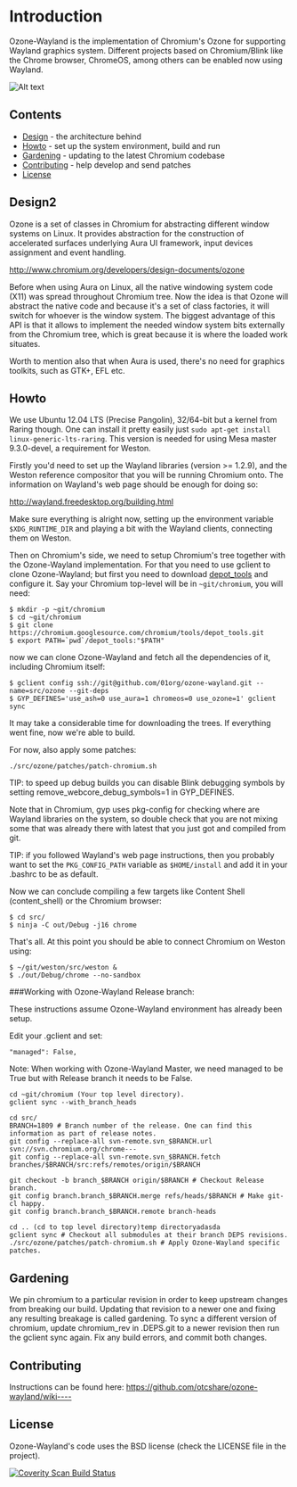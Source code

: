 # Introduction

Ozone-Wayland is the implementation of Chromium's Ozone for supporting Wayland graphics system. Different projects based on Chromium/Blink like the Chrome browser, ChromeOS, among others can be enabled now using Wayland.

![Alt text](https://raw.github.com/tiagovignatti/misc/master/chromium-2013-06-07-small.png "Content Shell running on Weston")

## Contents

  - [Design](#design) - the architecture behind
  - [Howto](#howto) - set up the system environment, build and run
  - [Gardening](#gardening) - updating to the latest Chromium codebase
  - [Contributing](#contributing) - help develop and send patches
  - [License](#license)


## Design2

Ozone is a set of classes in Chromium for abstracting different window systems on Linux. It provides abstraction for the construction of accelerated surfaces underlying Aura UI framework, input devices assignment and event handling.

http://www.chromium.org/developers/design-documents/ozone

Before when using Aura on Linux, all the native windowing system code (X11) was spread throughout Chromium tree. Now the idea is that Ozone will abstract the native code and because it's a set of class factories, it will switch for whoever is the window system. The biggest advantage of this API is that it allows to implement the needed window system bits externally from the Chromium tree, which is great because it is where the loaded work situates.

Worth to mention also that when Aura is used, there's no need for graphics toolkits, such as GTK+, EFL etc.

## Howto

We use Ubuntu 12.04 LTS (Precise Pangolin), 32/64-bit but a kernel from Raring though. One can install it pretty easily just
`sudo apt-get install linux-generic-lts-raring`. This version is needed for using Mesa master 9.3.0-devel, a requirement for Weston.

Firstly you'd need to set up the Wayland libraries (version >= 1.2.9), and the Weston reference compositor that you will be running Chromium onto. The information on Wayland's web page should be enough for doing so:

http://wayland.freedesktop.org/building.html

Make sure everything is alright now, setting up the environment variable `$XDG_RUNTIME_DIR` and playing a bit with the Wayland clients, connecting them on Weston.

Then on Chromium's side, we need to setup Chromium's tree together with the
Ozone-Wayland implementation. For that you need to use gclient to clone
Ozone-Wayland; but first you need to download
[depot\_tools](http://dev.chromium.org/developers/how-tos/install-depot-tools)
and configure it. Say your Chromium top-level will be in `~git/chromium`, you will
need:

  ```
  $ mkdir -p ~git/chromium
  $ cd ~git/chromium
  $ git clone https://chromium.googlesource.com/chromium/tools/depot_tools.git
  $ export PATH=`pwd`/depot_tools:"$PATH"
  ```

now we can clone Ozone-Wayland and fetch all the dependencies of it, including Chromium itself:

  ```
  $ gclient config ssh://git@github.com/01org/ozone-wayland.git --name=src/ozone --git-deps
  $ GYP_DEFINES='use_ash=0 use_aura=1 chromeos=0 use_ozone=1' gclient sync
  ```

It may take a considerable time for downloading the trees. If everything went
fine, now we're able to build.

For now, also apply some patches:

  ```
  ./src/ozone/patches/patch-chromium.sh
  ```

TIP: to speed up debug builds you can disable Blink debugging symbols by setting remove_webcore_debug_symbols=1 in GYP_DEFINES.

Note that in Chromium, gyp uses pkg-config for checking where are Wayland libraries on the system, so double check that you are not mixing some that was already there with latest that you just got and compiled from git.

TIP: if you followed Wayland's web page instructions, then you probably want to set the `PKG_CONFIG_PATH` variable as `$HOME/install` and add it in your .bashrc to be as default.

Now we can conclude compiling a few targets like Content Shell (content_shell) or the Chromium browser:

  ```
  $ cd src/
  $ ninja -C out/Debug -j16 chrome
  ```
That's all. At this point you should be able to connect Chromium on Weston using:

  ```
  $ ~/git/weston/src/weston &
  $ ./out/Debug/chrome --no-sandbox
  ```
  
  
###Working with Ozone-Wayland Release branch:

These instructions assume Ozone-Wayland environment has already been setup.

Edit your .gclient and set:


  ```
  "managed": False,
  ```
  
Note: When working with Ozone-Wayland Master, we need managed to be True but with Release branch it needs to be False.

  ```
cd ~git/chromium (Your top level directory).
gclient sync --with_branch_heads

cd src/
BRANCH=1809 # Branch number of the release. One can find this information as part of release notes.
git config --replace-all svn-remote.svn_$BRANCH.url svn://svn.chromium.org/chrome---
git config --replace-all svn-remote.svn_$BRANCH.fetch branches/$BRANCH/src:refs/remotes/origin/$BRANCH

git checkout -b branch_$BRANCH origin/$BRANCH # Checkout Release branch.
git config branch.branch_$BRANCH.merge refs/heads/$BRANCH # Make git-cl happy.
git config branch.branch_$BRANCH.remote branch-heads

cd .. (cd to top level directory)temp directoryadasda
gclient sync # Checkout all submodules at their branch DEPS revisions.
./src/ozone/patches/patch-chromium.sh # Apply Ozone-Wayland specific patches.
  ```


## Gardening

We pin chromium to a particular revision in order to keep upstream changes from
breaking our build. Updating that revision to a newer one and fixing any
resulting breakage is called gardening. To sync a different version of chromium,
update chromium_rev in .DEPS.git to a newer revision then run the gclient sync
again. Fix any build errors, and commit both changes.

## Contributing

Instructions can be found here: https://github.com/otcshare/ozone-wayland/wiki----

## License

Ozone-Wayland's code uses the BSD license (check the LICENSE file in the project).

<a href="https://scan.coverity.com/projects/1437">
  <img alt="Coverity Scan Build Status"
       src="https://scan.coverity.com/projects/1437/badge.svg"/>
</a>
